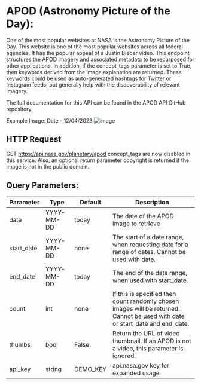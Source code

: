 # APOD (Astronomy Picture of the Day):

One of the most popular websites at NASA is the Astronomy Picture of the Day. This website is one of the most popular websites across all federal agencies. It has the popular appeal of a Justin Bieber video. This endpoint structures the APOD imagery and associated metadata to be repurposed for other applications. In addition, if the concept_tags parameter is set to True, then keywords derived from the image explanation are returned. These keywords could be used as auto-generated hashtags for Twitter or Instagram feeds, but generally help with the discoverability of relevant imagery.

The full documentation for this API can be found in the APOD API GitHub repository.

Example Image: Date - 12/04/2023
![image](https://github.com/ArnavKucheriya/NASA_API/assets/114359370/1dad652f-b6d3-4c51-bacc-9d6c2e4f8ea0)


## HTTP Request
GET https://api.nasa.gov/planetary/apod
concept_tags are now disabled in this service. Also, an optional return parameter copyright is returned if the image is not in the public domain.

## Query Parameters:

| Parameter   | Type         | Default    | Description                                                                                               |
|-------------|--------------|------------|-----------------------------------------------------------------------------------------------------------|
| date        | YYYY-MM-DD   | today      | The date of the APOD image to retrieve                                                                    |
| start_date  | YYYY-MM-DD   | none       | The start of a date range, when requesting date for a range of dates. Cannot be used with date.          |
| end_date    | YYYY-MM-DD   | today      | The end of the date range, when used with start_date.                                                      |
| count       | int          | none       | If this is specified then count randomly chosen images will be returned. Cannot be used with date or start_date and end_date. |
| thumbs      | bool         | False      | Return the URL of video thumbnail. If an APOD is not a video, this parameter is ignored.                   |
| api_key     | string       | DEMO_KEY   | api.nasa.gov key for expanded usage                                                                      |

